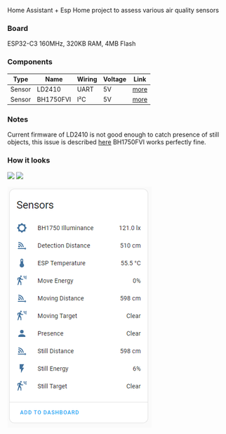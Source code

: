 Home Assistant + Esp Home project to assess various air quality sensors

### Board
ESP32-C3 160MHz, 320KB RAM, 4MB Flash

### Components
|Type|Name| Wiring| Voltage | Link
|--|--|--|--|--
|Sensor |LD2410| UART | 5V |[more](https://esphome.io/components/sensor/ld2410.html?highlight=ld2410)
|Sensor |BH1750FVI| I²C| 5V |[more](https://esphome.io/components/sensor/bh1750.html?highlight=bh1750)

  
### Notes
Current firmware of LD2410 is not good enough to catch presence of still objects, this issue is described [here](https://www.youtube.com/watch?v=dAzHXpP3FcI&t=611s)
BH1750FVI works perfectly fine.

### How it looks
[<img src="img/breadboard.jpg" width="250"/>](img/device1.jpg)
[<img src="img/breadboard.jpg" width="250"/>](img/device2.jpg)

![View in HA](img/home_assistant.png)